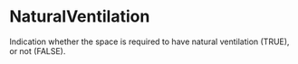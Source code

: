 NaturalVentilation
==================

Indication whether the space is required to have natural ventilation (TRUE), or not (FALSE).
